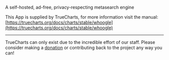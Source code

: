 A self-hosted, ad-free, privacy-respecting metasearch engine

This App is supplied by TrueCharts, for more information visit the manual: [https://truecharts.org/docs/charts/stable/whoogle](https://truecharts.org/docs/charts/stable/whoogle)

---

TrueCharts can only exist due to the incredible effort of our staff.
Please consider making a [donation](https://truecharts.org/docs/about/sponsor) or contributing back to the project any way you can!
